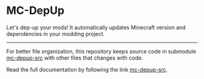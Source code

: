 # MC-DepUp

Let's dep-up your mods! It automatically updates Minecraft version and dependencies in your modding project.

---

For better file organization, this repository keeps source code in submodule [mc-depup-src](https://github.com/LucunJi/mc-depup-src) with other files that changes with code.

Read the full documentation by following the link [mc-depup-src](https://github.com/LucunJi/mc-depup-src/tree/master/docs/0-Main.md).
